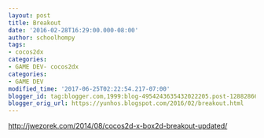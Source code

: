```yaml
---
layout: post
title: Breakout
date: '2016-02-28T16:29:00.000-08:00'
author: schoolhompy
tags:
- cocos2dx
categories:
- GAME DEV- cocos2dx
categories:
- GAME DEV
modified_time: '2017-06-25T02:22:54.217-07:00'
blogger_id: tag:blogger.com,1999:blog-4954243635432022205.post-1288286641711695243
blogger_orig_url: https://yunhos.blogspot.com/2016/02/breakout.html
---
```


http://jwezorek.com/2014/08/cocos2d-x-box2d-breakout-updated/